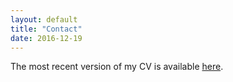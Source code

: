 ```yaml
---
layout: default
title: "Contact"
date: 2016-12-19
---
```


The most recent version of my CV is available [here](https://github.com/jonathonbaron/jonathonbaron.github.io/cv/baron_cv.pdf).
